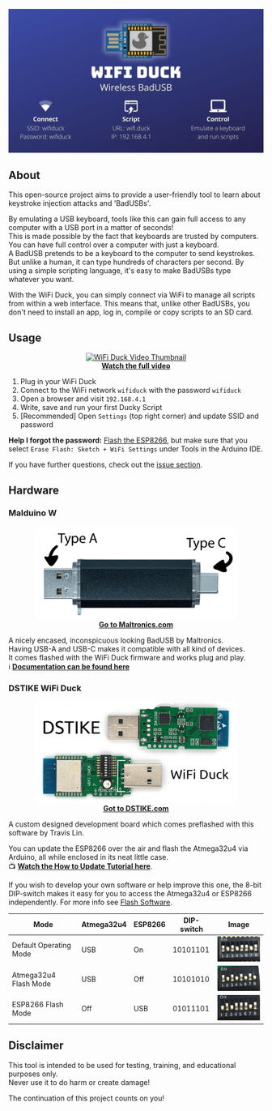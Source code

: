 <p align="center">
<img alt="WiFi Duck Logo" src="img/thumbnail.jpg" width="640">
</p>

## About

This open-source project aims to provide a user-friendly tool to learn about keystroke injection attacks and 'BadUSBs'.  

By emulating a USB keyboard, tools like this can gain full access to any computer with a USB port in a matter of seconds!  
This is made possible by the fact that keyboards are trusted by computers. You can have full control over a computer with just a keyboard.  
A BadUSB pretends to be a keyboard to the computer to send keystrokes. 
But unlike a human, it can type hundreds of characters per second. 
By using a simple scripting language, it's easy to make BadUSBs type whatever you want. 

With the WiFi Duck, you can simply connect via WiFi to manage all scripts
from within a web interface. This means that, unlike other BadUSBs, you don't need to install an app, log in, compile or copy scripts to an SD card.  

## Usage

<p align="center">
  <a href="https://www.youtube.com/watch?v=sSJuGXd8QRk">
    <img alt="WiFi Duck Video Thumbnail" src="https://raw.githubusercontent.com/spacehuhn/WiFiDuck/master/assets/img/showcase.gif" width="400">
    <br>
    <b>Watch the full video</b>
  </a>
</p>

1. Plug in your WiFi Duck
2. Connect to the WiFi network `wifiduck` with the password `wifiduck`
3. Open a browser and visit `192.168.4.1`
4. Write, save and run your first Ducky Script
5. [Recommended] Open `Settings` (top right corner) and update SSID and password

**Help I forgot the password:**
[Flash the ESP8266](#flash-esp8266), but make sure that you select `Erase Flash: Sketch + WiFi Settings`
under Tools in the Arduino IDE.  

If you have further questions, check out the [issue section](https://github.com/spacehuhn/WiFiDuck/issues).  

## Hardware

### Malduino W

<p align="center">
  <a href="https://maltronics.com/collections/malduinos/products/malduino-w">
    <img alt="Malduino W" src="assets/img/malw.jpg" width="400">
    <br>
    <b>Go to Maltronics.com</b>
  </a>
</p>

A nicely encased, inconspicuous looking BadUSB by Maltronics.  
Having USB-A and USB-C makes it compatible with all kind of devices.  
It comes flashed with the WiFi Duck firmware and works plug and play.  
ℹ️ **[Documentation can be found here](http://docs.maltronics.com/malduino-w/)**

### DSTIKE WiFi Duck

<p align="center">
  <a href="https://dstike.com/collections/frontpage/products/dstike-wifi-duck">
    <img alt="DSTIKE WiFi Duck" src="assets/img/dstikeboard.jpg" width="400">
    <br>
    <b>Got to DSTIKE.com</b>
  </a>
</p>

A custom designed development board which comes preflashed with this software by Travis Lin.  

You can update the ESP8266 over the air and flash the Atmega32u4 via Arduino, all while enclosed in its neat little case.  
📺 **[Watch the How to Update Tutorial here](https://youtu.be/e3-nsOjclsY)**.

If you wish to develop your own software or help improve this one, 
the 8-bit DIP-switch makes it easy for you to access the Atmega32u4 or ESP8266 independently. 
For more info see [Flash Software](#flash-software).

| Mode | Atmega32u4 | ESP8266 | DIP-switch | Image |
| --- | --- | --- | --- | --- |
| Default Operating Mode | USB | On | 10101101 | <img alt="dstike wifi duck work mode" src="assets/img/dstike_normal.jpg" height="50px"> |
| Atmega32u4 Flash Mode | USB | Off |10101010 | <img alt="dstike wifi duck atmega mode" src="assets/img/dstike_atmega.jpg" height="50px"> |
| ESP8266 Flash Mode | Off | USB | 01011101 | <img alt="dstike wifi duck esp8266 mode" src="assets/img/dstike_esp8266.jpg" height="50px"> |

## Disclaimer

This tool is intended to be used for testing, training, and educational purposes only.  
Never use it to do harm or create damage!  

The continuation of this project counts on you!  